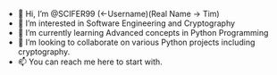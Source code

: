 - 👋 Hi, I’m @SCIFER99 (<-Username)(Real Name -> Tim)
- 👀 I’m interested in Software Engineering and Cryptography
- 🌱 I’m currently learning Advanced concepts in Python Programming
- 💞️ I’m looking to collaborate on various Python projects including cryptography.
- 📫 You can reach me here to start with. 

<!---
SCIFER99/SCIFER99 is a ✨ special ✨ repository because its `README.md` (this file) appears on your GitHub profile.
You can click the Preview link to take a look at your changes.
--->
